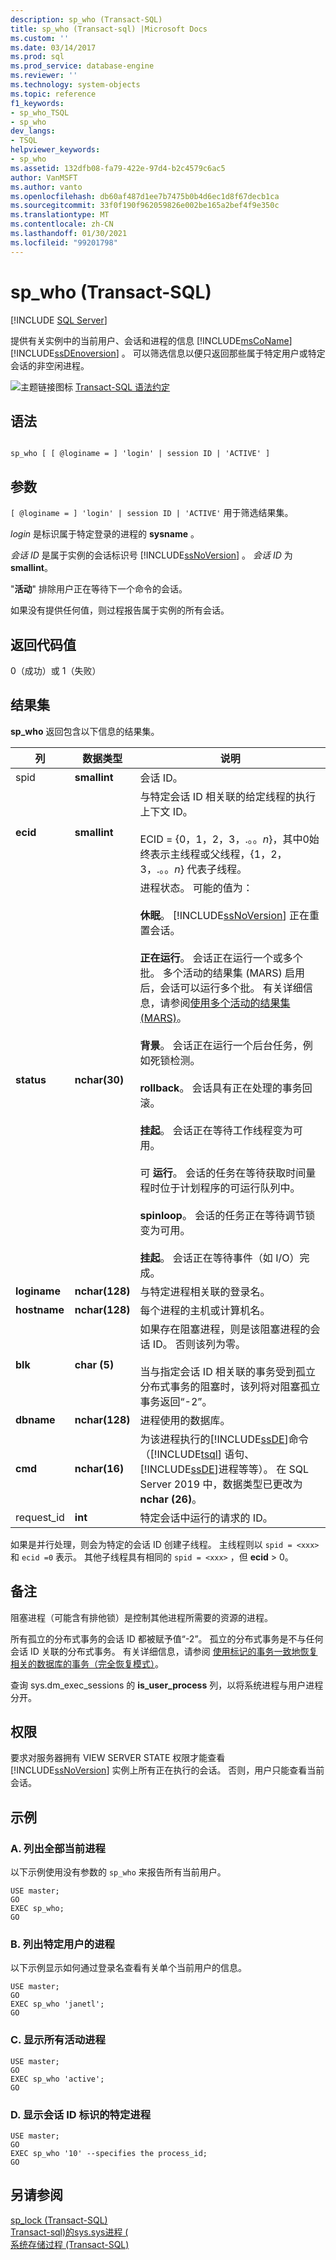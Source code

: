 ```yaml
---
description: sp_who (Transact-SQL)
title: sp_who (Transact-sql) |Microsoft Docs
ms.custom: ''
ms.date: 03/14/2017
ms.prod: sql
ms.prod_service: database-engine
ms.reviewer: ''
ms.technology: system-objects
ms.topic: reference
f1_keywords:
- sp_who_TSQL
- sp_who
dev_langs:
- TSQL
helpviewer_keywords:
- sp_who
ms.assetid: 132dfb08-fa79-422e-97d4-b2c4579c6ac5
author: VanMSFT
ms.author: vanto
ms.openlocfilehash: db60af487d1ee7b7475b0b4d6ec1d8f67decb1ca
ms.sourcegitcommit: 33f0f190f962059826e002be165a2bef4f9e350c
ms.translationtype: MT
ms.contentlocale: zh-CN
ms.lasthandoff: 01/30/2021
ms.locfileid: "99201798"
---
```

# <a name="sp_who-transact-sql"></a>sp_who (Transact-SQL)
[!INCLUDE [SQL Server](../../includes/applies-to-version/sqlserver.md)]

  提供有关实例中的当前用户、会话和进程的信息 [!INCLUDE[msCoName](../../includes/msconame-md.md)] [!INCLUDE[ssDEnoversion](../../includes/ssdenoversion-md.md)] 。 可以筛选信息以便只返回那些属于特定用户或特定会话的非空闲进程。  
  
 ![主题链接图标](../../database-engine/configure-windows/media/topic-link.gif "“主题链接”图标") [Transact-SQL 语法约定](../../t-sql/language-elements/transact-sql-syntax-conventions-transact-sql.md)  
  
## <a name="syntax"></a>语法  
  
```  
  
sp_who [ [ @loginame = ] 'login' | session ID | 'ACTIVE' ]  
```  
  
## <a name="arguments"></a>参数  
`[ @loginame = ] 'login' | session ID | 'ACTIVE'` 用于筛选结果集。  
  
 *login* 是标识属于特定登录的进程的 **sysname** 。  
  
 *会话 ID* 是属于实例的会话标识号 [!INCLUDE[ssNoVersion](../../includes/ssnoversion-md.md)] 。 *会话 ID* 为 **smallint**。  
  
 "**活动**" 排除用户正在等待下一个命令的会话。  
  
 如果没有提供任何值，则过程报告属于实例的所有会话。  
  
## <a name="return-code-values"></a>返回代码值  
 0（成功）或 1（失败）  
  
## <a name="result-sets"></a>结果集  
 **sp_who** 返回包含以下信息的结果集。  
  
|列|数据类型|说明|  
|------------|---------------|-----------------|  
|spid|**smallint**|会话 ID。|  
|**ecid**|**smallint**|与特定会话 ID 相关联的给定线程的执行上下文 ID。<br /><br /> ECID = {0，1，2，3，.。。*n*}，其中0始终表示主线程或父线程，{1，2，3，.。。*n*} 代表子线程。|  
|**status**|**nchar(30)**|进程状态。 可能的值为：<br /><br /> **休眠**。 [!INCLUDE[ssNoVersion](../../includes/ssnoversion-md.md)] 正在重置会话。<br /><br /> **正在运行**。 会话正在运行一个或多个批。 多个活动的结果集 (MARS) 启用后，会话可以运行多个批。 有关详细信息，请参阅[使用多个活动的结果集 (MARS)](../../relational-databases/native-client/features/using-multiple-active-result-sets-mars.md)。<br /><br /> **背景**。 会话正在运行一个后台任务，例如死锁检测。<br /><br /> **rollback**。 会话具有正在处理的事务回滚。<br /><br /> **挂起**。 会话正在等待工作线程变为可用。<br /><br /> 可 **运行**。 会话的任务在等待获取时间量程时位于计划程序的可运行队列中。<br /><br /> **spinloop**。 会话的任务正在等待调节锁变为可用。<br /><br /> **挂起**。 会话正在等待事件（如 I/O）完成。|  
|**loginame**|**nchar(128)**|与特定进程相关联的登录名。|  
|**hostname**|**nchar(128)**|每个进程的主机或计算机名。|  
|**blk**|**char (5)**|如果存在阻塞进程，则是该阻塞进程的会话 ID。 否则该列为零。<br /><br /> 当与指定会话 ID 相关联的事务受到孤立分布式事务的阻塞时，该列将对阻塞孤立事务返回“-2”。|  
|**dbname**|**nchar(128)**|进程使用的数据库。|  
|**cmd**|**nchar(16)**|为该进程执行的[!INCLUDE[ssDE](../../includes/ssde-md.md)]命令（[!INCLUDE[tsql](../../includes/tsql-md.md)] 语句、[!INCLUDE[ssDE](../../includes/ssde-md.md)]进程等等）。 在 SQL Server 2019 中，数据类型已更改为 **nchar (26)**。|  
|request_id|**int**|特定会话中运行的请求的 ID。|  
  
 如果是并行处理，则会为特定的会话 ID 创建子线程。 主线程则以 `spid = <xxx>` 和 `ecid =0` 表示。 其他子线程具有相同的 `spid = <xxx>` ，但 **ecid** > 0。  
  
## <a name="remarks"></a>备注  
 阻塞进程（可能含有排他锁）是控制其他进程所需要的资源的进程。  
  
 所有孤立的分布式事务的会话 ID 都被赋予值“-2”。 孤立的分布式事务是不与任何会话 ID 关联的分布式事务。 有关详细信息，请参阅 [使用标记的事务一致地恢复相关的数据库的事务（完全恢复模式）](../../relational-databases/backup-restore/use-marked-transactions-to-recover-related-databases-consistently.md)。  
  
 查询 sys.dm_exec_sessions 的 **is_user_process** 列，以将系统进程与用户进程分开。  
  
## <a name="permissions"></a>权限  
 要求对服务器拥有 VIEW SERVER STATE 权限才能查看 [!INCLUDE[ssNoVersion](../../includes/ssnoversion-md.md)] 实例上所有正在执行的会话。 否则，用户只能查看当前会话。  
  
## <a name="examples"></a>示例  
  
### <a name="a-listing-all-current-processes"></a>A. 列出全部当前进程  
 以下示例使用没有参数的 `sp_who` 来报告所有当前用户。  
  
```  
USE master;  
GO  
EXEC sp_who;  
GO  
```  
  
### <a name="b-listing-a-specific-users-process"></a>B. 列出特定用户的进程  
 以下示例显示如何通过登录名查看有关单个当前用户的信息。  
  
```  
USE master;  
GO  
EXEC sp_who 'janetl';  
GO  
```  
  
### <a name="c-displaying-all-active-processes"></a>C. 显示所有活动进程  
  
```  
USE master;  
GO  
EXEC sp_who 'active';  
GO  
```  
  
### <a name="d-displaying-a-specific-process-identified-by-a-session-id"></a>D. 显示会话 ID 标识的特定进程  
  
```  
USE master;  
GO  
EXEC sp_who '10' --specifies the process_id;  
GO  
```  
  
## <a name="see-also"></a>另请参阅  
 [sp_lock (Transact-SQL)](../../relational-databases/system-stored-procedures/sp-lock-transact-sql.md)   
 [ Transact-sql&#41;的sys.sys进程 &#40;](../../relational-databases/system-compatibility-views/sys-sysprocesses-transact-sql.md)   
 [系统存储过程 (Transact-SQL)](../../relational-databases/system-stored-procedures/system-stored-procedures-transact-sql.md)  
  
  
